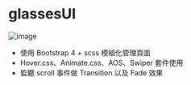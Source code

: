 # glassesUI
![image](https://upload.cc/i1/2021/08/29/B321uk.png)
- 使用 Bootstrap 4 + scss 模組化管理頁面
- Hover.css、Animate.css、AOS、Swiper 套件使用
- 監聽 scroll 事件做 Transition 以及 Fade 效果 
